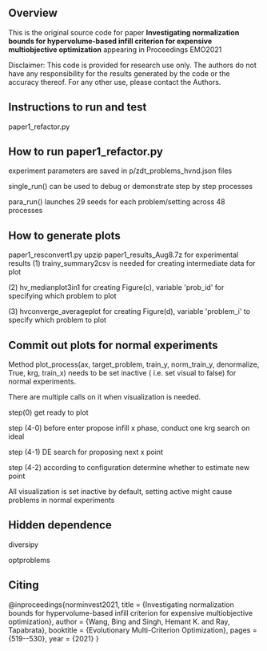 
## Overview
This is the original source code for paper 
**Investigating normalization bounds for hypervolume-based infill criterion for expensive multiobjective optimization**
appearing in Proceedings EMO2021 

Disclaimer:
This code is provided for research use only. The authors do not have
any responsibility for the results generated by the code or the 
accuracy thereof. For any other use, please contact the Authors.
## Instructions to run and test
paper1_refactor.py

## How to run paper1_refactor.py

experiment parameters are saved in p/zdt_problems_hvnd.json files

single_run() can be used to debug or demonstrate step by step processes

para_run() launches 29 seeds for each problem/setting across 48 processes

## How to generate plots
paper1_resconvert1.py
upzip paper1_results_Aug8.7z for experimental results 
(1) trainy_summary2csv is needed for creating intermediate data for plot

(2) hv_medianplot3in1 for creating Figure(c), variable 'prob_id' for specifying which problem to plot

(3) hvconverge_averageplot for creating Figure(d), variable 'problem_i' to specify which problem to plot


## Commit out plots for normal experiments
Method plot_process(ax, target_problem, train_y, norm_train_y, denormalize, True, krg, train_x)
needs to be set inactive ( i.e. set visual to false) for normal experiments.

There are multiple calls on it when visualization is needed.

step(0) get ready to plot
 
step (4-0) before enter propose infill x phase, conduct one krg search on ideal

step (4-1) DE search for proposing next x point

step (4-2) according to configuration determine whether to estimate new point

All visualization is set inactive by default, setting active might cause problems in normal experiments

## Hidden dependence

diversipy

optproblems

## Citing
@inproceedings{norminvest2021,
  title = {Investigating normalization bounds for hypervolume-based infill criterion for expensive multiobjective optimization},
  author = {Wang, Bing and Singh, Hemant K. and Ray, Tapabrata},
  booktitle = {Evolutionary Multi-Criterion Optimization},
  pages = {519--530},
  year = {2021}
}
